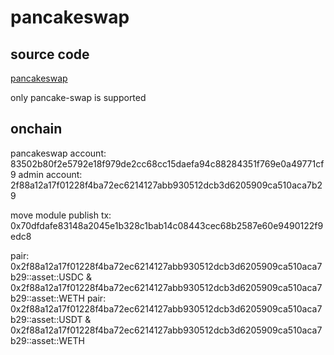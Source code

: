 # pancakeswap

## source code

[pancakeswap](https://github.com/pancakeswap/pancake-contracts-move)

only pancake-swap is supported

## onchain

pancakeswap account: 83502b80f2e5792e18f979de2cc68cc15daefa94c88284351f769e0a49771cf9
admin account: 2f88a12a17f01228f4ba72ec6214127abb930512dcb3d6205909ca510aca7b29

move module publish tx: 0x70dfdafe83148a2045e1b328c1bab14c08443cec68b2587e60e9490122f9edc8

pair: 0x2f88a12a17f01228f4ba72ec6214127abb930512dcb3d6205909ca510aca7b29::asset::USDC & 0x2f88a12a17f01228f4ba72ec6214127abb930512dcb3d6205909ca510aca7b29::asset::WETH
pair: 0x2f88a12a17f01228f4ba72ec6214127abb930512dcb3d6205909ca510aca7b29::asset::USDT & 0x2f88a12a17f01228f4ba72ec6214127abb930512dcb3d6205909ca510aca7b29::asset::WETH


